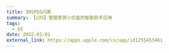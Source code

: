 ```yaml
---
title: INSPOS闪票
summary: 【iOS】管理意锐小白盒的智能助手应用
tags:
  - GS
date: 2022-01-01
external_link: https://apps.apple.com/cn/app/id1255453461
---
```

